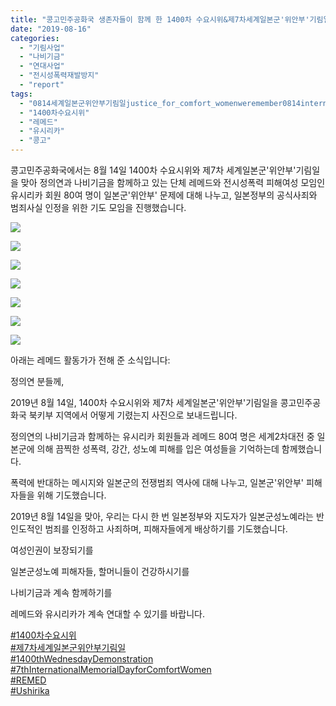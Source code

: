 ```yaml
---
title: "콩고민주공화국 생존자들이 함께 한 1400차 수요시위&제7차세계일본군'위안부'기림일 연대행사"
date: "2019-08-16"
categories: 
  - "기림사업"
  - "나비기금"
  - "연대사업"
  - "전시성폭력재발방지"
  - "report"
tags: 
  - "0814세계일본군위안부기림일justice_for_comfort_womenweremember0814internationalmemorialdayforcomfortwomencomfortwomenm"
  - "1400차수요시위"
  - "레메드"
  - "유시리카"
  - "콩고"
---
```


콩고민주공화국에서는 8월 14일 1400차 수요시위와 제7차 세계일본군'위안부'기림일을 맞아 정의연과 나비기금을 함께하고 있는 단체 레메드와 전시성폭력 피해여성 모임인 유시리카 회원 80여 명이 일본군'위안부' 문제에 대해 나누고, 일본정부의 공식사죄와 범죄사실 인정을 위한 기도 모임을 진행했습니다.

![](http://womenandwar.net/kr/wp-content/uploads/2019/08/콩고민주공화국-레메드_-8.14-1400차-수요시위-및-제7차-세계일본군위안부기림일-연대행동_정의기억연대-제공-1-1024x683.jpg)

![](http://womenandwar.net/kr/wp-content/uploads/2019/08/콩고민주공화국-레메드_-8.14-1400차-수요시위-및-제7차-세계일본군위안부기림일-연대행동_정의기억연대-제공-2-1024x683.jpg)

![](http://womenandwar.net/kr/wp-content/uploads/2019/08/콩고민주공화국-레메드_-8.14-1400차-수요시위-및-제7차-세계일본군위안부기림일-연대행동_정의기억연대-제공-3-1024x683.jpg)

![](http://womenandwar.net/kr/wp-content/uploads/2019/08/콩고민주공화국-레메드_-8.14-1400차-수요시위-및-제7차-세계일본군위안부기림일-연대행동_정의기억연대-제공-4-1024x683.jpg)

![](http://womenandwar.net/kr/wp-content/uploads/2019/08/콩고민주공화국-레메드_-8.14-1400차-수요시위-및-제7차-세계일본군위안부기림일-연대행동_정의기억연대-제공-5-1024x683.jpg)

![](http://womenandwar.net/kr/wp-content/uploads/2019/08/콩고민주공화국-레메드_-8.14-1400차-수요시위-및-제7차-세계일본군위안부기림일-연대행동_정의기억연대-제공-6-1024x683.jpg)

![](http://womenandwar.net/kr/wp-content/uploads/2019/08/콩고민주공화국-레메드_-8.14-1400차-수요시위-및-제7차-세계일본군위안부기림일-연대행동_정의기억연대-제공-7-1024x683.jpg)

아래는 레메드 활동가가 전해 준 소식입니다:

정의연 분들께,

2019년 8월 14일, 1400차 수요시위와 제7차 세계일본군'위안부'기림일을 콩고민주공화국 북키부 지역에서 어떻게 기렸는지 사진으로 보내드립니다.

정의연의 나비기금과 함께하는 유시리카 회원들과 레메드 80여 명은 세계2차대전 중 일본군에 의해 끔찍한 성폭력, 강간, 성노예 피해를 입은 여성들을 기억하는데 함께했습니다.

폭력에 반대하는 메시지와 일본군의 전쟁범죄 역사에 대해 나누고, 일본군'위안부' 피해자들을 위해 기도했습니다.

2019년 8월 14일을 맞아, 우리는 다시 한 번 일본정부와 지도자가 일본군성노예라는 반인도적인 범죄를 인정하고 사죄하며, 피해자들에게 배상하기를 기도했습니다.

여성인권이 보장되기를

일본군성노예 피해자들, 할머니들이 건강하시기를

나비기금과 계속 함께하기를

레메드와 유시리카가 계속 연대할 수 있기를 바랍니다.

[#1400차수요시위](https://www.facebook.com/hashtag/1400%EC%B0%A8%EC%88%98%EC%9A%94%EC%8B%9C%EC%9C%84?source=feed_text&epa=HASHTAG)  
[#제7차세계일본군위안부기림일](https://www.facebook.com/hashtag/%EC%A0%9C7%EC%B0%A8%EC%84%B8%EA%B3%84%EC%9D%BC%EB%B3%B8%EA%B5%B0%EC%9C%84%EC%95%88%EB%B6%80%EA%B8%B0%EB%A6%BC%EC%9D%BC?source=feed_text&epa=HASHTAG)  
[#1400thWednesdayDemonstration](https://www.facebook.com/hashtag/1400thwednesdaydemonstration?source=feed_text&epa=HASHTAG)  
[#7thInternationalMemorialDayforComfortWomen](https://www.facebook.com/hashtag/7thinternationalmemorialdayforcomfortwomen?source=feed_text&epa=HASHTAG)  
[#REMED](https://www.facebook.com/hashtag/remed?source=feed_text&epa=HASHTAG)  
[#Ushirika](https://www.facebook.com/hashtag/ushirika?source=feed_text&epa=HASHTAG)
